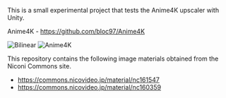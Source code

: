 This is a small experimental project that tests the Anime4K upscaler with
Unity.

Anime4K - https://github.com/bloc97/Anime4K

![Bilinear](https://i.imgur.com/OeL87Ft.png)
![Anime4K](https://i.imgur.com/Pwplwly.png)

This repository contains the following image materials obtained from the Niconi
Commons site.

- https://commons.nicovideo.jp/material/nc161547
- https://commons.nicovideo.jp/material/nc160359
